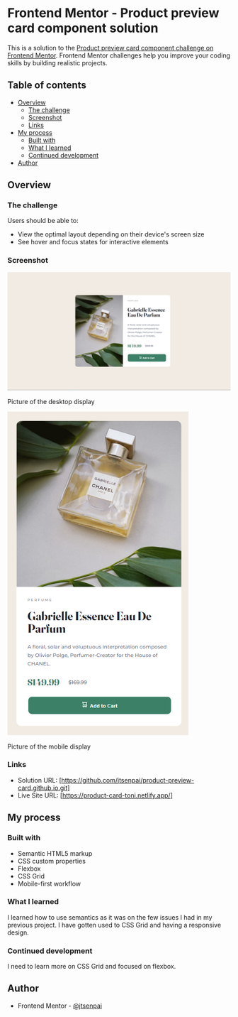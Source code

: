# Frontend Mentor - Product preview card component solution

This is a solution to the [Product preview card component challenge on Frontend Mentor](https://www.frontendmentor.io/challenges/product-preview-card-component-GO7UmttRfa). Frontend Mentor challenges help you improve your coding skills by building realistic projects. 

## Table of contents

- [Overview](#overview)
  - [The challenge](#the-challenge)
  - [Screenshot](#screenshot)
  - [Links](#links)
- [My process](#my-process)
  - [Built with](#built-with)
  - [What I learned](#what-i-learned)
  - [Continued development](#continued-development)
- [Author](#author)



## Overview

### The challenge

Users should be able to:

- View the optimal layout depending on their device's screen size
- See hover and focus states for interactive elements

### Screenshot

![](/screenshot/Screenshot-desktop.png)

Picture of the desktop display 

![](/screenshot/Screenshot-mobile.png)

Picture of the mobile display 


### Links

- Solution URL: [https://github.com/jtsenpai/product-preview-card.github.io.git]
- Live Site URL: [https://product-card-toni.netlify.app/]

## My process

### Built with

- Semantic HTML5 markup
- CSS custom properties
- Flexbox
- CSS Grid
- Mobile-first workflow

### What I learned

I learned how to use semantics as it was on the few issues I had in my previous project. I have gotten used to CSS Grid and having a responsive design.

### Continued development

I need to learn more on CSS Grid and focused on flexbox.



## Author

- Frontend Mentor - [@jtsenpai](https://www.frontendmentor.io/profile/jtsenpai)

